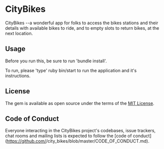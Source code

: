 # CityBikes

CityBikes --a wonderful app for folks to access the bikes stations and their details with available bikes to ride, and to empty slots to return bikes, at the next location.

## Usage

Before you run this, be sure to run 'bundle install'.

To run, please 'type' ruby bin/start to run the application and it's instructions.

## License 

The gem is available as open source under the terms of the [MIT License](https://opensource.org/licenses/MIT).

## Code of Conduct

Everyone interacting in the CityBikes project's codebases, issue trackers, chat rooms and mailing lists is expected to follow the [code of conduct](https://github.com/<github username>/city_bikes/blob/master/CODE_OF_CONDUCT.md).
